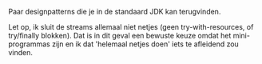 Paar designpatterns die je in de standaard JDK kan terugvinden.


Let op, ik sluit de streams allemaal niet netjes (geen try-with-resources, of try/finally blokken). Dat is in dit geval
een bewuste keuze omdat het mini-programmas zijn en ik dat 'helemaal netjes doen' iets te afleidend zou vinden.